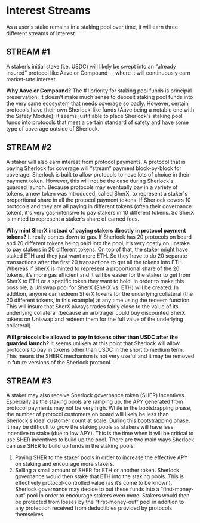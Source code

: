 # Interest Streams

As a user's stake remains in a staking pool over time, it will earn three different streams of interest.

## STREAM \#1

A staker’s initial stake \(i.e. USDC\) will likely be swept into an “already insured” protocol like Aave or Compound -- where it will continuously earn market-rate interest.

**Why Aave or Compound?** The \#1 priority for staking pool funds is principal preservation. It doesn’t make much sense to deposit staking pool funds into the very same ecosystem that needs coverage so badly. However, certain protocols have their own Sherlock-like funds \(Aave being a notable one with the Safety Module\). It seems justifiable to place Sherlock's staking pool funds into protocols that meet a certain standard of safety and have some type of coverage outside of Sherlock.

## STREAM \#2

A staker will also earn interest from protocol payments. A protocol that is paying Sherlock for coverage will “stream” payment block-by-block for coverage. Sherlock is built to allow protocols to have lots of choice in their payment token. However, this will not be the case during Sherlock's guarded launch. Because protocols may eventually pay in a variety of tokens, a new token was introduced, called SherX, to represent a staker's proportional share in all the protocol payment tokens. If Sherlock covers 10 protocols and they are all paying in different tokens \(often their governance token\), it's very gas-intensive to pay stakers in 10 different tokens. So SherX is minted to represent a staker’s share of earned fees.

**Why mint SherX instead of paying stakers directly in protocol payment tokens?** It really comes down to gas. If Sherlock has 20 protocols on board and 20 different tokens being paid into the pool, it’s very costly on unstake to pay stakers in 20 different tokens. On top of that, the staker might have staked ETH and they just want more ETH. So they have to do 20 separate transactions after the first 20 transactions to get all the tokens into ETH. Whereas if SherX is minted to represent a proportional share of the 20 tokens, it’s more gas efficient and it will be easier for the staker to get from SherX to ETH or a specific token they want to hold. In order to make this possible, a Uniswap pool for SherX \(SherX vs. ETH\) will be created. In addition, anyone can redeem SherX tokens for the underlying collateral \(the 20 different tokens, in this example\) at any time using the redeem function. This will insure that SherX always trades fairly close to the value of its underlying collateral \(because an arbitrager could buy discounted SherX tokens on Uniswap and redeem them for the full value of the underlying collateral\).

**Will protocols be allowed to pay in tokens other than USDC after the guarded launch?**
It seems unlikely at this point that Sherlock will allow protocols to pay in tokens other than USDC in the short to medium term. This means the SHERX mechanism is not very useful and it may be removed in future versions of the Sherlock protocol.

## STREAM \#3

A staker may also receive Sherlock governance token \(SHER\) incentives. Especially as the staking pools are ramping up, the APY generated from protocol payments may not be very high. While in the bootstrapping phase, the number of protocol customers on board will likely be less than Sherlock's ideal customer count at scale. During this bootstrapping phase, it may be difficult to grow the staking pools as stakers will have less incentive to stake \(due to low APY\). This is the time when it will be critical to use SHER incentives to build up the pool. There are two main ways Sherlock can use SHER to build up funds in the staking pools:

1. Paying SHER to the staker pools in order to increase the effective APY on staking and encourage more stakers.
2. Selling a small amount of SHER for ETH or another token. Sherlock governance would then stake that ETH into the staking pools. This is effectively protocol-controlled value \(as it’s come to be known\). Sherlock governance may decide to put these funds into a “first-money-out” pool in order to encourage stakers even more. Stakers would then be protected from losses by the “first-money-out” pool in addition to any protection received from deductibles provided by protocols themselves.
